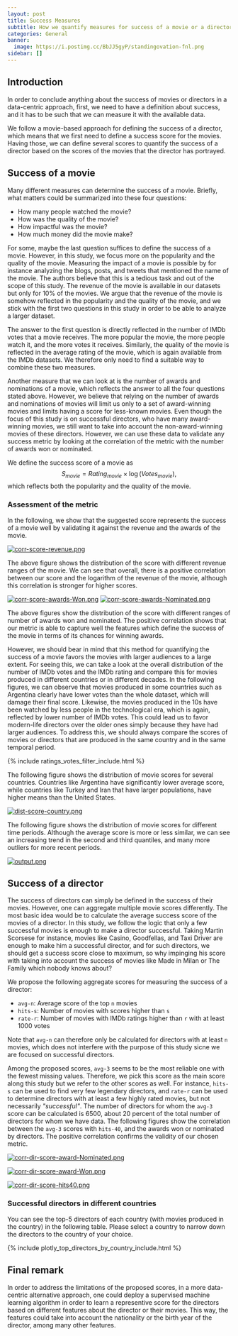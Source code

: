 ```yaml
---
layout: post
title: Success Measures
subtitle: How we quantify measures for success of a movie or a director
categories: General
banner:
  image: https://i.postimg.cc/BbJJ5gyP/standingovation-fnl.png
sidebar: []
---
```


<!-- TODO: Let's refer to this post in the other postes -->

## Introduction

In order to conclude anything about the success of movies or directors in a data-centric approach, first, we need to have a definition about success, and it has to be such that we can measure it with the available data.

We follow a movie-based approach for defining the success of a director, which means that we first need to define a success score for the movies. Having those, we can define several scores to quantify the success of a director based on the scores of the movies that the director has portrayed.

## Success of a movie

Many different measures can determine the success of a movie. Briefly, what matters could be summarized into these four questions:
  - How many people watched the movie?
  - How was the quality of the movie?
  - How impactful was the movie?
  - How much money did the movie make?

For some, maybe the last question suffices to define the success of a movie. However, in this study, we focus more on the popularity and the quality of the movie. Measuring the impact of a movie is possible by for instance analyzing the blogs, posts, and tweets that mentioned the name of the movie. The authors believe that this is a tedious task and out of the scope of this study. The revenue of the movie is available in our datasets but only for 10% of the movies. We argue that the revenue of the movie is somehow reflected in the popularity and the quality of the movie, and we stick with the first two questions in this study in order to be able to analyze a larger dataset.

The answer to the first question is directly reflected in the number of IMDb votes that a movie receives. The more popular the movie, the more people watch it, and the more votes it receives. Similarly, the quality of the movie is reflected in the average rating of the movie, which is again available from the IMDb datasets. We therefore only need to find a suitable way to combine these two measures.

Another measure that we can look at is the number of awards and nominations of a movie, which reflects the answer to all the four questions stated above. However, we believe that relying on the number of awards and nominations of movies will limit us only to a set of award-winning movies and limits having a score for less-known movies. Even though the focus of this study is on successful directors, who have many award-winning movies, we still want to take into account the non-award-winning movies of these directors. However, we can use these data to validate any success metric by looking at the correlation of the metric with the number of awards won or nominated.

We define the success score of a movie as
$$
S_{movie} = {Rating}_{movie} \times \log({Votes}_{movie}),
$$
which reflects both the popularity and the quality of the movie.

### Assessment of the metric

In the following, we show that the suggested score represents the success of a movie well by validating it against the revenue and the awards of the movie.

[![corr-score-revenue.png](https://i.postimg.cc/vDRQXghk/corr-score-revenue.png)](https://postimg.cc/m1wfgr0y)

The above figure shows the distribution of the score with different revenue ranges of the movie. We can see that overall, there is a positive correlation between our score and the logarithm of the revenue of the movie, although this correlation is stronger for higher scores.

[![corr-score-awards-Won.png](https://i.postimg.cc/MTTKG8XP/corr-score-awards-Won.png)](https://postimg.cc/XZR02mfd)
[![corr-score-awards-Nominated.png](https://i.postimg.cc/gkwXD3zS/corr-score-awards-Nominated.png)](https://postimg.cc/Lnp84YZL)

The above figures show the distribution of the score with different ranges of number of awards won and nominated. The positive correlation shows that our metric is able to capture well the features which define the success of the movie in terms of its chances for winning awards.

However, we should bear in mind that this method for quantifying the success of a movie favors the movies with larger audiences to a large extent. For seeing this, we can take a look at the overall distribution of the number of IMDb votes and the IMDb rating and compare this for movies produced in different countries or in different decades. In the following figures, we can observe that movies produced in some countries such as Argentina clearly have lower votes than the whole dataset, which will damage their final score. Likewise, the movies produced in the 10s have been watched by less people in the technological era, which is again, reflected by lower number of IMDb votes. This could lead us to favor modern-life directors over the older ones simply because they have had larger audiences. To address this, we should always compare the scores of movies or directors that are produced in the same country and in the same temporal period.

{% include ratings_votes_filter_include.html %}


The following figure shows the distribution of movie scores for several countries. Countries like Argentina have significantly lower average score, while countries like Turkey and Iran that have larger populations, have higher means than the United States.

[![dist-score-country.png](https://i.postimg.cc/Pq6vyyw7/dist-score-country.png)](https://postimg.cc/HJyLsQ30)

The following figure shows the distribution of movie scores for different time periods. Although the average score is more or less similar, we can see an increasing trend in the second and third quantiles, and many more outliers for more recent periods.

[![output.png](https://i.postimg.cc/6Q74HRf5/output.png)](https://postimg.cc/3yTwNkqP)

## Success of a director

The success of directors can simply be defined in the success of their movies. However, one can aggregate multiple movie scores differently.
The most basic idea would be to calculate the average success score of the movies of a director. In this study, we follow the logic that only a few successful movies is enough to make a director successful. Taking Martin Scorsese for instance, movies like Casino, Goodfellas, and Taxi Driver are enough to make him a successful director, and for such directors, we should get a success score close to maximum, so why impinging his score with taking into account the success of movies like Made in Milan or The Family which nobody knows about?

We propose the following aggregate scores for measuring the success of a director:

- `avg-n`: Average score of the top `n` movies
- `hits-s`: Number of movies with scores higher than `s`
- `rate-r`: Number of movies with IMDb ratings higher than `r` with at least 1000 votes

Note that `avg-n` can therefore only be calculated for directors with at least `n` movies, which does not interfere with the purpose of this study sicne we are focused on successful directors.

Among the proposed scores, `avg-3` seems to be the most reliable one with the fewest missing values. Therefore, we pick this score as the main score along this study but we refer to the other scores as well. For instance, `hits-s` can be used to find very few legendary directors, and `rate-r` can be used to determine directors with at least a few highly rated movies, but not necessarily *"successful"*. The number of directors for whom the `avg-3` score can be calculated is 6500, about 20 percent of the total number of directors for whom we have data. The following figures show the correlation between the `avg-3` scores with `hits-40`, and the awards won or nominated by directors. The positive correlation confirms the validity of our chosen metric.

[![corr-dir-score-award-Nominated.png](https://i.postimg.cc/X7Lpgxd0/corr-dir-score-award-Nominated.png)](https://postimg.cc/qztJJs1m)

[![corr-dir-score-award-Won.png](https://i.postimg.cc/g2BjCJgS/corr-dir-score-award-Won.png)](https://postimg.cc/fVmMXwnm)

[![corr-dir-score-hits40.png](https://i.postimg.cc/k5045H3W/corr-dir-score-hits40.png)](https://postimg.cc/7CNDsmLL)

### Successful directors in different countries

You can see the top-5 directors of each country $($with movies produced in the country$)$ in the following table. Please select a country to narrow down the directors to the country of your choice.

{% include plotly_top_directors_by_country_include.html %}

## Final remark

In order to address the limitations of the proposed scores, in a more data-centric alternative approach, one could deploy a supervised machine learning algorithm in order to learn a representive score for the directors based on different features about the director or their movies. This way, the features could take into account the nationality or the birth year of the director, among many other features.
